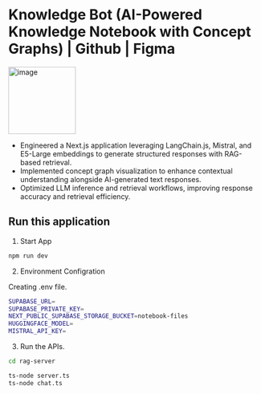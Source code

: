 # Knowledge Bot (AI-Powered Knowledge Notebook with Concept Graphs) | Github | Figma

<img width="134" alt="image" src="https://github.com/user-attachments/assets/4acf8247-d052-40db-aebc-7a95708ab3b5" />

- Engineered a Next.js application leveraging LangChain.js, Mistral, and E5-Large embeddings to generate structured responses with RAG-based retrieval.
- Implemented concept graph visualization to enhance contextual understanding alongside AI-generated text responses.
- Optimized LLM inference and retrieval workflows, improving response accuracy and retrieval efficiency.

## Run this application

1. Start App

```bash
npm run dev
```

2. Environment Configration

Creating .env file.

```bash
SUPABASE_URL=
SUPABASE_PRIVATE_KEY=
NEXT_PUBLIC_SUPABASE_STORAGE_BUCKET=notebook-files
HUGGINGFACE_MODEL=
MISTRAL_API_KEY=
```

3. Run the APIs.

```bash
cd rag-server

ts-node server.ts
ts-node chat.ts

```
